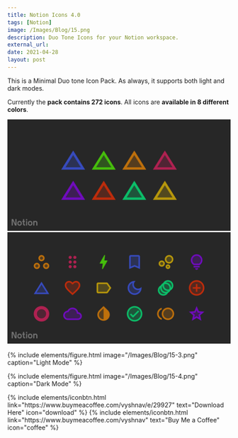 ```yaml
---
title: Notion Icons 4.0
tags: [Notion]
image: /Images/Blog/15.png
description: Duo Tone Icons for your Notion workspace.
external_url: 
date: 2021-04-28
layout: post
---
```

This is a Minimal Duo tone Icon Pack. As always, it supports both light and dark modes.

Currently the **pack contains 272 icons**. All icons are **available in 8 different colors**.

![Dark Mode](/Images/Blog/15-1.png "Notion Icons 4.0 - Dark")
![Dark Mode Preview](/Images/Blog/15-2.png "Notion Icons 4.0 - Dark")

{% include elements/figure.html image="/Images/Blog/15-3.png" caption="Light Mode" %}

{% include elements/figure.html image="/Images/Blog/15-4.png" caption="Dark Mode" %}


<p class="text-center">
{% include elements/iconbtn.html link="https://www.buymeacoffee.com/vyshnav/e/29927" text="Download Here" icon="download" %}
{% include elements/iconbtn.html link="https://www.buymeacoffee.com/vyshnav" text="Buy Me a Coffee" icon="coffee" %}
</p>